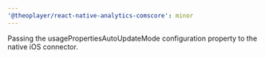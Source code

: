 ```yaml
---
'@theoplayer/react-native-analytics-comscore': minor
---
```


Passing the usagePropertiesAutoUpdateMode configuration property to the native iOS connector.
